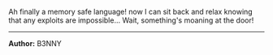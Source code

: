Ah finally a memory safe language! now I can sit back and relax knowing that any exploits are impossible... Wait, something's moaning at the door!

---
**Author:** B3NNY